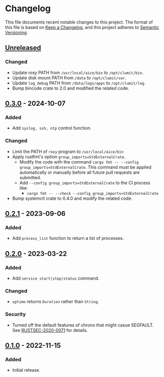 # Changelog

This file documents recent notable changes to this project. The format of this
file is based on [Keep a Changelog](https://keepachangelog.com/en/1.0.0/), and
this project adheres to [Semantic Versioning](https://semver.org/spec/v2.0.0.html).

## [Unreleased]

### Changed

- Update roxy PATH from `/usr/local/aice/bin` to `/opt/clumit/bin`.
- Update disk mount PATH from `/data` to `/opt/clumit/var`.
- Update `log_debug` PATH from `/data/logs/apps` to `/opt/clumit/log`.
- Bump bincode crate to 2.0 and modified the related code.

## [0.3.0] - 2024-10-07

### Added

- Add `syslog, ssh, ntp` control function.

### Changed

- Limit the PATH of `roxy` program to `/usr/local/aice/bin`
- Apply rustfmt's option `group_imports=StdExternalCrate`.
  - Modify the code with the command `cargo fmt -- --config group_imports=StdExternalCrate`.
    This command must be applied automatically or manually before all future pull
    requests are submitted.
  - Add `--config group_imports=StdExternalCrate` to the CI process like:
    - `cargo fmt -- --check --config group_imports=StdExternalCrate`
- Bump systemctl crate to 0.4.0 and modify the related code.

## [0.2.1] - 2023-09-06

### Added

- Add `process_list` function to return a list of processes.

## [0.2.0] - 2023-03-22

### Added

- Add `service start|stop|status` command.

### Changed

- `uptime` returns `Duration` rather than `String`.

### Security

- Turned off the default features of chrono that might casue SEGFAULT. See
  [RUSTSEC-2020-0071](https://rustsec.org/advisories/RUSTSEC-2020-0071) for details.

## [0.1.0] - 2022-11-15

### Added

- Initial release.

[Unreleased]: https://github.com/aicers/roxy/compare/0.3.0...main
[0.3.0]: https://github.com/aicers/roxy/compare/0.2.1...0.3.0
[0.2.1]: https://github.com/aicers/roxy/compare/0.2.0...0.2.1
[0.2.0]: https://github.com/aicers/roxy/compare/0.1.0...0.2.0
[0.1.0]: https://github.com/aicers/roxy/tree/0.1.0
